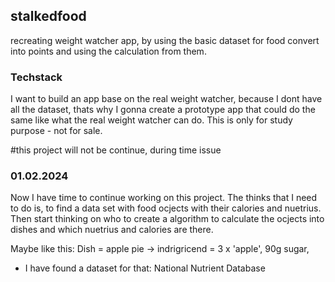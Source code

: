 ## stalkedfood
recreating weight watcher app, by using the basic dataset for food convert into points and using the calculation from them.


### Techstack
I want to build an app base on the real weight watcher, because I dont have all the dataset, thats why I gonna create a prototype app that could do the same like what the real weight watcher can do. This is only for study purpose - not for sale.

#this project will not be continue, during time issue

### 01.02.2024
Now I have time to continue working on this project. The thinks that I need to do is, to find a data set with food ocjects with their calories and nuetrius. Then start thinking on who to create a algorithm to calculate the ocjects into dishes and which nuetrius and calories are there. 

Maybe like this: Dish = apple pie -> indrigricend = 3 x 'apple', 90g sugar, 
- I have found a dataset for that: National Nutrient Database